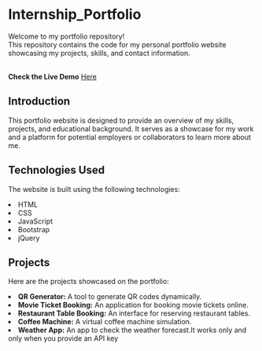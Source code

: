 # Internship_Portfolio
<p>Welcome to my portfolio repository!<br> This repository contains the code for my personal portfolio website showcasing my projects, skills, and contact information.</p><br>
<b>Check the Live Demo</b> <a href = 'https://pavankumarmuppuri.github.io/Internship_Portfolio/Internship%20Portfolio/Intern-Folio/html/'>Here</a>

## Introduction
<p>This portfolio website is designed to provide an overview of my skills, projects, and educational background. It serves as a showcase for my work and a platform for potential employers or collaborators to learn more about me.</p>

## Technologies Used
The website is built using the following technologies:

<li>HTML</li>
<li>CSS</li>
<li>JavaScript</li>
<li>Bootstrap</li>
<li>jQuery</li>

## Projects
Here are the projects showcased on the portfolio:

<li><b>QR Generator:</b> A tool to generate QR codes dynamically.</li>
<li><b>Movie Ticket Booking:</b> An application for booking movie tickets online.</li>
<li><b>Restaurant Table Booking:</b> An interface for reserving restaurant tables.</li>
<li><b>Coffee Machine:</b> A virtual coffee machine simulation.</li>
<li><b>Weather App:</b> An app to check the weather forecast.It works only and only when you provide an API key</li>
